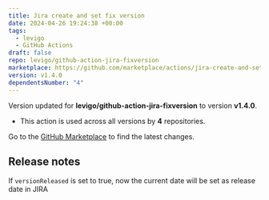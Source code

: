 ```yaml
---
title: Jira create and set fix version
date: 2024-04-26 19:24:38 +00:00
tags:
  - levigo
  - GitHub Actions
draft: false
repo: levigo/github-action-jira-fixversion
marketplace: https://github.com/marketplace/actions/jira-create-and-set-fix-version
version: v1.4.0
dependentsNumber: "4"
---
```



Version updated for **levigo/github-action-jira-fixversion** to version **v1.4.0**.
- This action is used across all versions by **4** repositories.

Go to the [GitHub Marketplace](https://github.com/marketplace/actions/jira-create-and-set-fix-version) to find the latest changes.

## Release notes

If ```versionReleased``` is set to true, now the current date will be set as release date in JIRA

